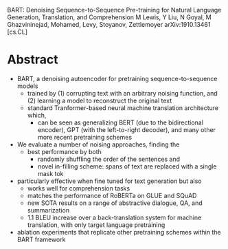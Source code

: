 BART: Denoising Sequence-to-Sequence Pre-training
  for Natural Language Generation, Translation, and Comprehension
M Lewis, Y Liu, N Goyal, M Ghazvininejad, Mohamed, Levy, Stoyanov, Zettlemoyer
arXiv:1910.13461 [cs.CL]

# Abstract

* BART, a denoising autoencoder for pretraining sequence-to-sequence models
  * trained by (1) corrupting text with an arbitrary noising function, and 
    (2) learning a model to reconstruct the original text
  * standard Tranformer-based neural machine translation architecture which,
    * can be seen as generalizing
      BERT (due to the bidirectional encoder),
      GPT (with the left-to-right decoder), and
      many other more recent pretraining schemes
* We evaluate a number of noising approaches, finding the
  * best performance by both 
    * randomly shuffling the order of the sentences and
    * novel in-filling scheme: spans of text are replaced with a single mask tok
* particularly effective when fine tuned for text generation but also
  * works well for comprehension tasks
  * matches the performance of RoBERTa on GLUE and SQuAD
  * new SOTA results on a range of abstractive dialogue, QA, and summarization
  * 1.1 BLEU increase over a back-translation system for machine translation,
    with only target language pretraining
* ablation experiments that
  replicate other pretraining schemes within the BART framework
